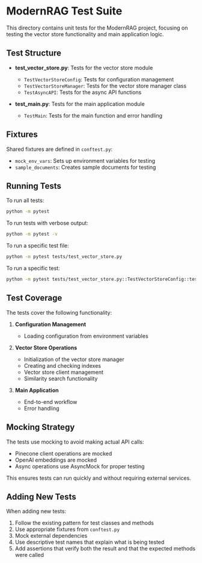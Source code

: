 # ModernRAG Test Suite

This directory contains unit tests for the ModernRAG project, focusing on testing the vector store functionality and main application logic.

## Test Structure

- **test_vector_store.py**: Tests for the vector store module
  - `TestVectorStoreConfig`: Tests for configuration management
  - `TestVectorStoreManager`: Tests for the vector store manager class
  - `TestAsyncAPI`: Tests for the async API functions

- **test_main.py**: Tests for the main application module
  - `TestMain`: Tests for the main function and error handling

## Fixtures

Shared fixtures are defined in `conftest.py`:

- `mock_env_vars`: Sets up environment variables for testing
- `sample_documents`: Creates sample documents for testing

## Running Tests

To run all tests:

```bash
python -m pytest
```

To run tests with verbose output:

```bash
python -m pytest -v
```

To run a specific test file:

```bash
python -m pytest tests/test_vector_store.py
```

To run a specific test:

```bash
python -m pytest tests/test_vector_store.py::TestVectorStoreConfig::test_config_from_env_vars
```

## Test Coverage

The tests cover the following functionality:

1. **Configuration Management**
   - Loading configuration from environment variables

2. **Vector Store Operations**
   - Initialization of the vector store manager
   - Creating and checking indexes
   - Vector store client management
   - Similarity search functionality

3. **Main Application**
   - End-to-end workflow
   - Error handling

## Mocking Strategy

The tests use mocking to avoid making actual API calls:

- Pinecone client operations are mocked
- OpenAI embeddings are mocked
- Async operations use AsyncMock for proper testing

This ensures tests can run quickly and without requiring external services.

## Adding New Tests

When adding new tests:

1. Follow the existing pattern for test classes and methods
2. Use appropriate fixtures from `conftest.py`
3. Mock external dependencies
4. Use descriptive test names that explain what is being tested
5. Add assertions that verify both the result and that the expected methods were called
